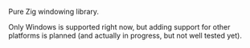 Pure Zig windowing library.

Only Windows is supported right now, but adding support for other platforms is planned (and actually
in progress, but not well tested yet).
